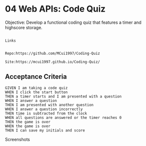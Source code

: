 # 04 Web APIs: Code Quiz

Objective: Develop a functional coding quiz that features a timer and highscore storage.
```

Links


Repo:https://github.com/MCui1997/Coding-Quiz

Site:https://mcui1997.github.io/Coding-Quiz/
```

## Acceptance Criteria

```
GIVEN I am taking a code quiz
WHEN I click the start button
THEN a timer starts and I am presented with a question
WHEN I answer a question
THEN I am presented with another question
WHEN I answer a question incorrectly
THEN time is subtracted from the clock
WHEN all questions are answered or the timer reaches 0
THEN the game is over
WHEN the game is over
THEN I can save my initials and score
```

Screenshots



